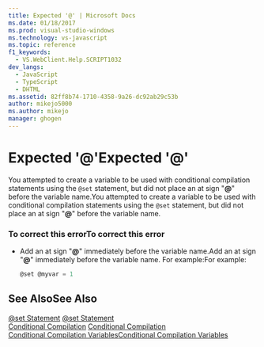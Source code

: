 ```yaml
---
title: Expected '@' | Microsoft Docs
ms.date: 01/18/2017
ms.prod: visual-studio-windows
ms.technology: vs-javascript
ms.topic: reference
f1_keywords:
  - VS.WebClient.Help.SCRIPT1032
dev_langs:
  - JavaScript
  - TypeScript
  - DHTML
ms.assetid: 82ff8b74-1710-4358-9a26-dc92ab29c53b
author: mikejo5000
ms.author: mikejo
manager: ghogen
---
```

# <a name="expected-"></a><span data-ttu-id="70f8e-102">Expected '@'</span><span class="sxs-lookup"><span data-stu-id="70f8e-102">Expected '@'</span></span>
<span data-ttu-id="70f8e-103">You attempted to create a variable to be used with conditional compilation statements using the `@set` statement, but did not place an at sign "**@**" before the variable name.</span><span class="sxs-lookup"><span data-stu-id="70f8e-103">You attempted to create a variable to be used with conditional compilation statements using the `@set` statement, but did not place an at sign "**@**" before the variable name.</span></span>  
  
### <a name="to-correct-this-error"></a><span data-ttu-id="70f8e-104">To correct this error</span><span class="sxs-lookup"><span data-stu-id="70f8e-104">To correct this error</span></span>  
  
-   <span data-ttu-id="70f8e-105">Add an at sign "**@**" immediately before the variable name.</span><span class="sxs-lookup"><span data-stu-id="70f8e-105">Add an at sign "**@**" immediately before the variable name.</span></span> <span data-ttu-id="70f8e-106">For example:</span><span class="sxs-lookup"><span data-stu-id="70f8e-106">For example:</span></span>  
  
    ```JavaScript  
    @set @myvar = 1  
    ```  
  
## <a name="see-also"></a><span data-ttu-id="70f8e-107">See Also</span><span class="sxs-lookup"><span data-stu-id="70f8e-107">See Also</span></span>  
 <span data-ttu-id="70f8e-108">[@set Statement](../../javascript/reference/at-set-statement-javascript.md) </span><span class="sxs-lookup"><span data-stu-id="70f8e-108">[@set Statement](../../javascript/reference/at-set-statement-javascript.md) </span></span>  
 <span data-ttu-id="70f8e-109">[Conditional Compilation](../../javascript/advanced/conditional-compilation-javascript.md) </span><span class="sxs-lookup"><span data-stu-id="70f8e-109">[Conditional Compilation](../../javascript/advanced/conditional-compilation-javascript.md) </span></span>  
 [<span data-ttu-id="70f8e-110">Conditional Compilation Variables</span><span class="sxs-lookup"><span data-stu-id="70f8e-110">Conditional Compilation Variables</span></span>](../../javascript/advanced/conditional-compilation-variables-javascript.md)
